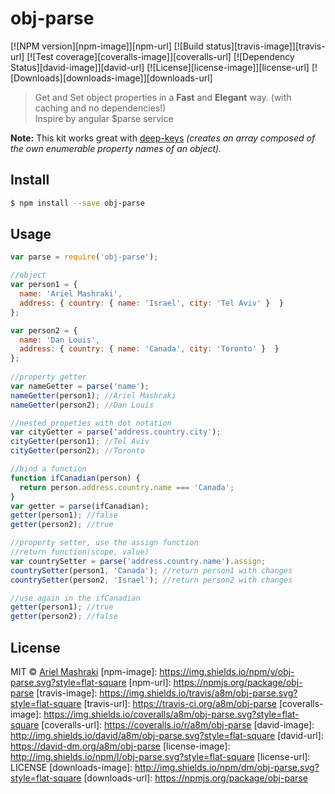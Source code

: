 # obj-parse 
[![NPM version][npm-image]][npm-url]
[![Build status][travis-image]][travis-url]
[![Test coverage][coveralls-image]][coveralls-url]
[![Dependency Status][david-image]][david-url]
[![License][license-image]][license-url]
[![Downloads][downloads-image]][downloads-url]

> Get and Set object properties in a **Fast** and **Elegant** way. (with caching and no dependencies!)  
>Inspire by angular $parse service

**Note:** This kit works great with [deep-keys](https://github.com/a8m/deep-keys) _(creates an array composed of the own enumerable property names of an object)._

## Install

```sh
$ npm install --save obj-parse
```

## Usage
```js
var parse = require('obj-parse');

//object
var person1 = {
  name: 'Ariel Mashraki',
  address: { country: { name: 'Israel', city: 'Tel Aviv' }  }
};

var person2 = {
  name: 'Dan Louis',
  address: { country: { name: 'Canada', city: 'Toronto' }  }
};
    
//property getter
var nameGetter = parse('name');
nameGetter(person1); //Ariel Mashraki
nameGetter(person2); //Dan Louis

//nested propeties with dot notation
var cityGetter = parse('address.country.city');
cityGetter(person1); //Tel Aviv
cityGetter(person2); //Toronto

//bind a function
function ifCanadian(person) {
  return person.address.country.name === 'Canada';
}
var getter = parse(ifCanadian);
getter(person1); //false
getter(person2); //true

//property setter, use the assign function
//return function(scope, value)
var countrySetter = parse('address.country.name').assign;
countrySetter(person1, 'Canada'); //return person1 with changes
countrySetter(person2, 'Israel'); //return person2 with changes

//use again in the ifCanadian
getter(person1); //true
getter(person2); //false
```


## License

MIT © [Ariel Mashraki](https://github.com/a8m)
[npm-image]: https://img.shields.io/npm/v/obj-parse.svg?style=flat-square
[npm-url]: https://npmjs.org/package/obj-parse
[travis-image]: https://img.shields.io/travis/a8m/obj-parse.svg?style=flat-square
[travis-url]: https://travis-ci.org/a8m/obj-parse
[coveralls-image]: https://img.shields.io/coveralls/a8m/obj-parse.svg?style=flat-square
[coveralls-url]: https://coveralls.io/r/a8m/obj-parse
[david-image]: http://img.shields.io/david/a8m/obj-parse.svg?style=flat-square
[david-url]: https://david-dm.org/a8m/obj-parse
[license-image]: http://img.shields.io/npm/l/obj-parse.svg?style=flat-square
[license-url]: LICENSE
[downloads-image]: http://img.shields.io/npm/dm/obj-parse.svg?style=flat-square
[downloads-url]: https://npmjs.org/package/obj-parse
